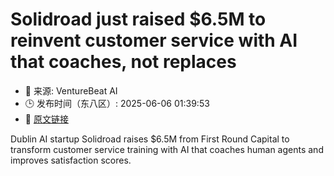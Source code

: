 # Solidroad just raised $6.5M to reinvent customer service with AI that coaches, not replaces
- 📅 来源: VentureBeat AI
- 🕒 发布时间（东八区）: 2025-06-06 01:39:53
- 🔗 [原文链接](https://venturebeat.com/ai/solidroad-just-raised-6-5m-to-reinvent-customer-service-with-ai-that-coaches-not-replaces/)

Dublin AI startup Solidroad raises $6.5M from First Round Capital to transform customer service training with AI that coaches human agents and improves satisfaction scores.